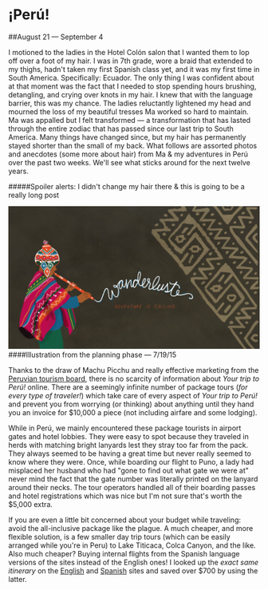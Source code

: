 # &iexcl;Perú!

##August 21 — September 4

I motioned to the ladies in the Hotel Colón salon that I wanted them to lop off over a foot of my hair. I was in 7th grade, wore a braid that extended to my thighs, hadn't taken my first Spanish class yet, and it was my first time in South America. Specifically: Ecuador. The only thing I was confident about at that moment was the fact that I needed to stop spending hours brushing, detangling, and crying over knots in my hair. I knew that with the language barrier, this was my chance. The ladies reluctantly lightened my head and mourned the loss of my beautiful tresses Ma worked so hard to maintain. Ma was appalled but I felt transformed — a transformation that has lasted through the entire zodiac that has passed since our last trip to South America. Many things have changed since, but my hair has permanently stayed shorter than the small of my back. What follows are assorted photos and anecdotes (some more about hair) from Ma & my adventures in Perú over the past two weeks. We'll see what sticks around for the next twelve years.

#####Spoiler alerts: I didn't change my hair there & this is going to be a really long post


![](/img/thumbs/thumb_wanderlust.jpg "wanderlust")
####Illustration from the planning phase — 7/19/15

Thanks to the draw of Machu Picchu and really effective marketing from the [Peruvian tourism board](http://www.peru.travel/en-us/), there is no scarcity of information about *Your trip to Perú!* online. There are a seemingly infinite number of package tours (*for every type of traveler!*) which take care of every aspect of *Your trip to Perú!* and prevent you from worrying (or thinking) about anything until they hand you an invoice for $10,000 a piece (not including airfare and some lodging).

While in Perú, we mainly encountered these package tourists in airport gates and hotel lobbies. They were easy to spot because they traveled in herds with matching bright lanyards lest they stray too far from the pack. They always seemed to be having a great time but never really seemed to know where they were. Once, while boarding our flight to Puno, a lady had misplaced her husband who had "gone to find out what gate we were at" never mind the fact that the gate number was literally printed on the lanyard around their necks. The tour operators handled all of their boarding passes and hotel registrations which was nice but I'm not sure that's worth the $5,000 extra.

If you are even a little bit concerned about your budget while traveling: avoid the all-inclusive package like the plague. A much cheaper, and more flexible solution, is a few smaller day trip tours (which can be easily arranged while you're in Peru) to Lake Titicaca, Colca Canyon, and the like. Also much cheaper? Buying internal flights from the Spanish language versions of the sites instead of the English ones! I looked up the *exact same itinerary* on the [English](http://www.lan.com/en_us/sitio_personas/index.html) and [Spanish](http://www.lan.com/es_pe/sitio_personas/index.html) sites and saved over $700 by using the latter.
